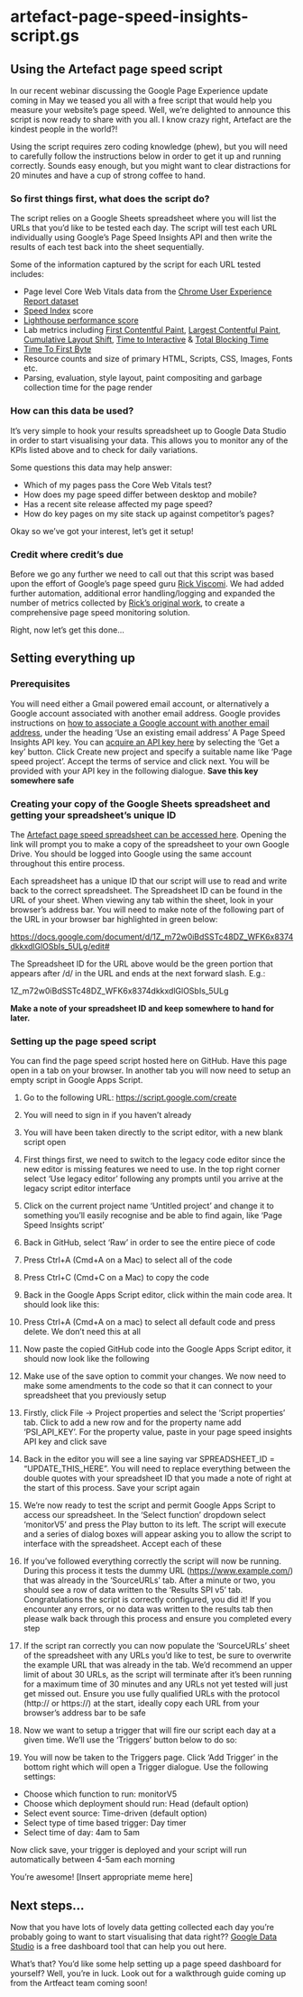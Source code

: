 # artefact-page-speed-insights-script.gs
## Using the Artefact page speed script
In our recent webinar discussing the Google Page Experience update coming in May we teased you all with a free script that would help you measure your website’s page speed. Well, we’re delighted to announce this script is now ready to share with you all. I know crazy right, Artefact are the kindest people in the world?!

Using the script requires zero coding knowledge (phew), but you will need to carefully follow the instructions below in order to get it up and running correctly. Sounds easy enough, but you might want to clear distractions for 20 minutes and have a cup of strong coffee to hand.
### So first things first, what does the script do?
The script relies on a Google Sheets spreadsheet where you will list the URLs that you’d like to be tested each day. The script will test each URL individually using Google’s Page Speed Insights API and then write the results of each test back into the sheet sequentially.

Some of the information captured by the script for each URL tested includes:
* Page level Core Web Vitals data from the [Chrome User Experience Report dataset](https://developers.google.com/web/tools/chrome-user-experience-report)
* [Speed Index](https://web.dev/speed-index/) score
* [Lighthouse performance score](https://web.dev/performance-scoring/)
* Lab metrics including [First Contentful Paint](https://web.dev/first-contentful-paint/), [Largest Contentful Paint](https://web.dev/lcp/), [Cumulative Layout Shift](https://web.dev/cls/), [Time to Interactive](https://web.dev/interactive/) & [Total Blocking Time](https://web.dev/lighthouse-total-blocking-time/)
* [Time To First Byte](https://web.dev/time-to-first-byte/)
* Resource counts and size of primary HTML, Scripts, CSS, Images, Fonts etc.
* Parsing, evaluation, style layout, paint compositing and garbage collection time for the page render
### How can this data be used?
It’s very simple to hook your results spreadsheet up to Google Data Studio in order to start visualising your data. This allows you to monitor any of the KPIs listed above and to check for daily variations.

Some questions this data may help answer:
* Which of my pages pass the Core Web Vitals test?
* How does my page speed differ between desktop and mobile?
* Has a recent site release affected my page speed?
* How do key pages on my site stack up against competitor’s pages?

Okay so we’ve got your interest, let’s get it setup!
### Credit where credit’s due
Before we go any further we need to call out that this script was based upon the effort of Google’s page speed guru [Rick Viscomi](https://twitter.com/rick_viscomi). We had added further automation, additional error handling/logging and expanded the number of metrics collected by [Rick’s original work](https://dev.to/chromiumdev/a-step-by-step-guide-to-monitoring-the-competition-with-the-chrome-ux-report-4k1o), to create a comprehensive page speed monitoring solution.

Right, now let’s get this done...
## Setting everything up
### Prerequisites
You will need either a Gmail powered email account, or alternatively a Google account associated with another email address. Google provides instructions on [how to associate a Google account with another email address](https://support.google.com/accounts/answer/27441#existingemail), under the heading ‘Use an existing email address’
A Page Speed Insights API key. You can [acquire an API key here](https://developers.google.com/speed/docs/insights/v5/get-started?pli=1) by selecting the ‘Get a key’ button. Click Create new project and specify a suitable name like ‘Page speed project’. Accept the terms of service and click next. You will be provided with your API key in the following dialogue. **Save this key somewhere safe**

### Creating your copy of the Google Sheets spreadsheet and getting your spreadsheet’s unique ID
The [Artefact page speed spreadsheet can be accessed here](https://docs.google.com/spreadsheets/d/119pFKTFocgzoFGtUYnsqE_IYruXc48LPSkKMgmzE4Pg/copy#gid=1069391545). Opening the link will prompt you to make a copy of the spreadsheet to your own Google Drive. You should be logged into Google using the same account throughout this entire process.

Each spreadsheet has a unique ID that our script will use to read and write back to the correct spreadsheet. The Spreadsheet ID can be found in the URL of your sheet. When viewing any tab within the sheet, look in your browser’s address bar. You will need to make note of the following part of the URL in your browser bar highlighted in green below:

https://docs.google.com/document/d/1Z_m72w0iBdSSTc48DZ_WFK6x8374dkkxdlGlOSbIs_5ULg/edit#

The Spreadsheet ID for the URL above would be the green portion that appears after /d/ in the URL and ends at the next forward slash. E.g.:

1Z_m72w0iBdSSTc48DZ_WFK6x8374dkkxdlGlOSbIs_5ULg

**Make a note of your spreadsheet ID and keep somewhere to hand for later.**

### Setting up the page speed script
You can find the page speed script hosted here on GitHub. Have this page open in a tab on your browser. In another tab you will now need to setup an empty script in Google Apps Script.

1. Go to the following URL: https://script.google.com/create
1. You will need to sign in if you haven’t already
1. You will have been taken directly to the script editor, with a new blank script open
1. First things first, we need to switch to the legacy code editor since the new editor is missing features we need to use. In the top right corner select ‘Use legacy editor’ following any prompts until you arrive at the legacy script editor interface
1. Click on the current project name ‘Untitled project’ and change it to something you’ll easily recognise and be able to find again, like ‘Page Speed Insights script’
1. Back in GitHub, select ‘Raw’ in order to see the entire piece of code

1. Press Ctrl+A (Cmd+A on a Mac) to select all of the code
1. Press Ctrl+C (Cmd+C on a Mac) to copy the code
1. Back in the Google Apps Script editor, click within the main code area. It should look like this:

1. Press Ctrl+A (Cmd+A on a mac) to select all default code and press delete. We don’t need this at all
1. Now paste the copied GitHub code into the Google Apps Script editor, it should now look like the following

1. Make use of the save option to commit your changes. We now need to make some amendments to the code so that it can connect to your spreadsheet that you previously setup
1. Firstly, click File -> Project properties and select the ‘Script properties’ tab. Click to add a new row and for the property name add ‘PSI_API_KEY’. For the property value, paste in your page speed insights API key and click save

1. Back in the editor you will see a line saying var SPREADSHEET_ID = “UPDATE_THIS_HERE”. You will need to replace everything between the double quotes with your spreadsheet ID that you made a note of right at the start of this process. Save your script again
1. We’re now ready to test the script and permit Google Apps Script to access our spreadsheet. In the ‘Select function’ dropdown select ‘monitorV5’ and press the Play button to its left. The script will execute and a series of dialog boxes will appear asking you to allow the script to interface with the spreadsheet. Accept each of these

1. If you’ve followed everything correctly the script will now be running. During this process it tests the dummy URL (https://www.example.com/) that was already in the ‘SourceURLs’ tab. After a minute or two, you should see a row of data written to the ‘Results SPI v5’ tab. Congratulations the script is correctly configured, you did it! If you encounter any errors, or no data was written to the results tab then please walk back through this process and ensure you completed every step
1. If the script ran correctly you can now populate the ‘SourceURLs’ sheet of the spreadsheet with any URLs you’d like to test, be sure to overwrite the example URL that was already in the tab. We’d recommend an upper limit of about 30 URLs, as the script will terminate after it’s been running for a maximum time of 30 minutes and any URLs not yet tested will just get missed out. Ensure you use fully qualified URLs with the protocol (http:// or https://) at the start, ideally copy each URL from your browser’s address bar to be safe
1. Now we want to setup a trigger that will fire our script each day at a given time. We’ll use the ‘Triggers’ button below to do so:

1. You will now be taken to the Triggers page. Click ‘Add Trigger’ in the bottom right which will open a Trigger dialogue. Use the following settings:
  - Choose which function to run: monitorV5
  - Choose which deployment should run: Head (default option)
  - Select event source: Time-driven (default option)
  - Select type of time based trigger: Day timer
  - Select time of day: 4am to 5am

  Now click save, your trigger is deployed and your script will run automatically between 4-5am each morning

You’re awesome! [Insert appropriate meme here]
## Next steps…
Now that you have lots of lovely data getting collected each day you’re probably going to want to start visualising that data right?? [Google Data Studio](https://datastudio.google.com/u/0/navigation/reporting) is a free dashboard tool that can help you out here.

What’s that? You’d like some help setting up a page speed dashboard for yourself? Well, you’re in luck. Look out for a walkthrough guide coming up from the Artfeact team coming soon!
